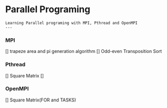 # Parallel Programing


    Learning Parallel programing with MPI, Pthread and OpenMPI
    ---

### MPI
[] trapeze area and pi generation algorithm
[] Odd-even Transposition Sort   


### Pthread
[] Square Matrix
[] 


### OpenMPI
[] Square Matrix(FOR and TASKS)
